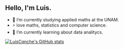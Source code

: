 ## Hello, I'm Luis.

- 🔭 I’m currently studying applied maths at the UNAM.
- ⚡ love maths, statistics and computer science.
- 🌱 I’m currently learning about data analitycs.

[![LuisCqnche's GitHub stats](https://github-readme-stats.vercel.app/api?username=LuisCqnche)](https://github.com/LuisCqnche/github-readme-stats)
